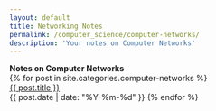 ```yaml
---
layout: default
title: Networking Notes
permalink: /computer_science/computer-networks/
description: 'Your notes on Computer Networks'
---
```


<strong style="margin-top:-1rem;">
  Notes on Computer Networks
</strong>

<div class='writing nu'>
  {% for post in site.categories.computer-networks %}
    <div><a title='#{{ forloop.rindex }}' href='{{ post.url }}'>{{ post.title }}</a></div>
    <time>{{ post.date | date: "%Y-%m-%d" }}</time>
  {% endfor %}
</div>